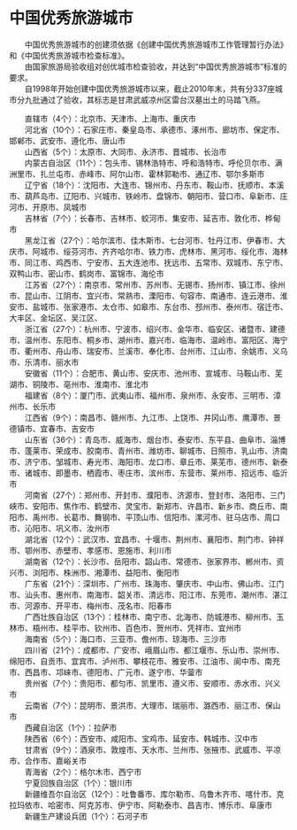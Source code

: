 # 中国优秀旅游城市  

&emsp;&emsp;中国优秀旅游城市的创建须依据《创建中国优秀旅游城市工作管理暂行办法》和《中国优秀旅游城市检查标准》。  
&emsp;&emsp;由国家旅游局验收组对创优城市检查验收，并达到“中国优秀旅游城市”标准的要求。  
&emsp;&emsp;自1998年开始创建中国优秀旅游城市以来，截止2010年末，共有分337座城市分九批通过了验收，其标志是甘肃武威凉州区雷台汉墓出土的马踏飞燕。  

&emsp;&emsp;直辖市（4个）：北京市、天津市、上海市、重庆市  
&emsp;&emsp;河北省（10个）：石家庄市、秦皇岛市、承德市、涿州市、廊坊市、保定市、邯郸市、武安市、遵化市、唐山市  
&emsp;&emsp;山西省（5个）：太原市、大同市、永济市、晋城市、长治市  
&emsp;&emsp;内蒙古自治区（11个）：包头市、锡林浩特市、呼和浩特市、呼伦贝尔市、满洲里市、扎兰屯市、赤峰市、阿尔山市、霍林郭勒市、通辽市、鄂尔多斯市  
&emsp;&emsp;辽宁省（18个）：沈阳市、大连市、锦州市、丹东市、鞍山市、抚顺市、本溪市、葫芦岛市、辽阳市、兴城市、铁岭市、盘锦市、朝阳市、营口市、阜新市、庄河市、开原市、凤城市  
&emsp;&emsp;吉林省（7个）：长春市、吉林市、蛟河市、集安市、延吉市、敦化市、桦甸市  
&emsp;&emsp;黑龙江省（27个）：哈尔滨市、佳木斯市、七台河市、牡丹江市、伊春市、大庆市、阿城市、绥芬河市、齐齐哈尔市、铁力市、虎林市、黑河市、绥化市、海林市、同江市、鸡西市、宁安市、五大连池市、抚远市、五常市、双城市、东宁市、双鸭山市、密山市、鹤岗市、富锦市、海伦市  
&emsp;&emsp;江苏省（27个）：南京市、常州市、苏州市、无锡市、扬州市、镇江市、徐州市、昆山市、江阴市、宜兴市、常熟市、溧阳市、句容市、南通市、连云港市、淮安市、盐城市、张家港市、太仓市、如皋市、东台市、邳州市、泰州市、宿迁市、大丰区、金坛区、吴江区、  
&emsp;&emsp;浙江省（27个）：杭州市、宁波市、绍兴市、金华市、临安区、诸暨市、建德市、温州市、东阳市、桐乡市、湖州市、嘉兴市、临海市、温岭市、富阳区、海宁市、衢州市、舟山市、瑞安市、兰溪市、奉化市、台州市、江山市、余姚市、义乌市、乐清市、丽水市  
&emsp;&emsp;安徽省（11个）：合肥市、黄山市、安庆市、池州市、宣城市、马鞍山市、芜湖市、铜陵市、亳州市、淮南市、淮北市  
&emsp;&emsp;福建省（8个）：厦门市、武夷山市、福州市、泉州市、永安市、三明市、漳州市、长乐市  
&emsp;&emsp;江西省（9个）：南昌市、赣州市、九江市、上饶市、井冈山市、鹰潭市、景德镇市、宜春市、吉安市  
&emsp;&emsp;山东省（36个）：青岛市、威海市、烟台市、泰安市、东平县、曲阜市、淄博市、蓬莱市、荣成市、胶南市、青州市、潍坊市、聊城市、日照市、乳山市、济南市、济宁市、邹城市、寿光市、海阳市、龙口市、章丘市、莱芜市、德州市、新泰市、诸城市、即墨市、栖霞市、枣庄市、滨州市、东营市、莱州市、招远市、临沂市  
&emsp;&emsp;河南省（27个）：郑州市、开封市、濮阳市、济源市、登封市、洛阳市、三门峡市、安阳市、焦作市、鹤壁市、灵宝市、新郑市、许昌市、新乡市、商丘市、南阳市、禹州市、长葛市、舞钢市、平顶山市、信阳市、漯河市、驻马店市、周口市、沁阳市、巩义市、汝州市  
&emsp;&emsp;湖北省（12个）：武汉市、宜昌市、十堰市、荆州市、襄阳市、荆门市、钟祥市、鄂州市、赤壁市、孝感市、恩施市、利川市  
&emsp;&emsp;湖南省（12个）：长沙市、岳阳市、韶山市、常德市、张家界市、郴州市、资兴市、浏阳市、株洲市、湘潭市、益阳市、衡阳市  
&emsp;&emsp;广东省（21个）：深圳市、广州市、珠海市、肇庆市、中山市、佛山市、江门市、汕头市、惠州市、南海市、韶关市、清远市、阳江市、东莞市、潮州市、湛江市、河源市、开平市、梅州市、茂名市、阳春市  
&emsp;&emsp;广西壮族自治区（13个）：桂林市、南宁市、北海市、防城港市、柳州市、玉林市、梧州市、桂平市、钦州市、百色市、贺州市、凭祥市、宜州市  
&emsp;&emsp;海南省（5个）：海口市、三亚市、儋州市、琼海市、三沙市  
&emsp;&emsp;四川省（21个）：成都市、广安市、峨眉山市、都江堰市、乐山市、崇州市、绵阳市、自贡市、宜宾市、泸州市、攀枝花市、雅安市、江油市、阆中市、南充市、西昌市、邛崃市、德阳市、广元市、遂宁市、华蓥市  
&emsp;&emsp;贵州省（7个）：贵阳市、都匀市、凯里市、遵义市、安顺市、赤水市、兴义市  
&emsp;&emsp;云南省（7个）：昆明市、景洪市、大理市、瑞丽市、潞西市、丽江市、保山市  
&emsp;&emsp;西藏自治区（1个）：拉萨市  
&emsp;&emsp;陕西省（6个）：西安市、咸阳市、宝鸡市、延安市、韩城市、汉中市  
&emsp;&emsp;甘肃省（9个）：酒泉市、敦煌市、天水市、兰州市、张掖市、武威市、平凉市、合作市、嘉峪关市  
&emsp;&emsp;青海省（2个）：格尔木市、西宁市  
&emsp;&emsp;宁夏回族自治区（1个）：银川市  
&emsp;&emsp;新疆维吾尔自治区（12个）：吐鲁番市、库尔勒市、乌鲁木齐市、喀什市、克拉玛依市、哈密市、阿克苏市、伊宁市、阿勒泰市、昌吉市、博乐市、阜康市  
&emsp;&emsp;新疆生产建设兵团（1个）：石河子市  
<!-- Last processed: 2025-07-22 03:44:31 -->
